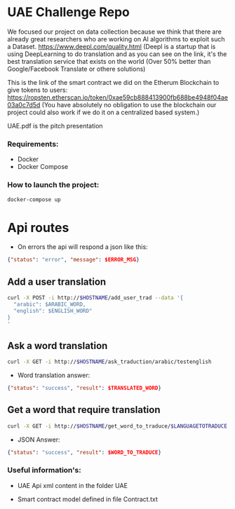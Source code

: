 # UAE Challenge Repo

We focused our project on data collection because we think that there are already great researchers who are working on AI algorithms to exploit such a Dataset.
https://www.deepl.com/quality.html
(Deepl is a startup that is using DeepLearning to do translation and as you can see on the link, it's the best translation service that exists on the world (Over 50% better than Google/Facebook Translate or othere solutions)

This is the link of the smart contract we did on the Etherum Blockchain to give tokens to users:
https://ropsten.etherscan.io/token/0xae59cb888413900fb688be4948f04ae03a0c7d5d
(You have absolutely no obligation to use the blockchain our project could also work if we do it on a centralized based system.)

UAE.pdf is the pitch presentation

### Requirements:

- Docker
- Docker Compose

### How to launch the project:

```bash
docker-compose up
```

# Api routes

- On errors the api will respond a json like this:
```json
{"status": "error", "message": $ERROR_MSG}
```

Add a user translation
------
```bash
curl -X POST -i http://$HOSTNAME/add_user_trad --data '{
  "arabic": $ARABIC_WORD,
  "english": $ENGLISH_WORD"
}
'
```

Ask a word translation
------

```bash
curl -X GET -i http://$HOSTNAME/ask_traduction/arabic/testenglish 
```
- Word translation answer:
```json
{"status": "success", "result": $TRANSLATED_WORD}
```

Get a word that require translation
------

```bash
curl -X GET -i http://$HOSTNAME/get_word_to_traduce/$LANGUAGETOTRADUCE
```
- JSON Answer:
```json
{"status": "success", "result": $WORD_TO_TRADUCE}
```

### Useful information's:

- UAE Api xml content in the folder UAE

- Smart contract model defined in file Contract.txt

